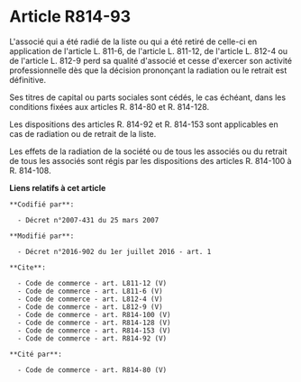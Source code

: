 # Article R814-93

L'associé qui a été radié de la liste ou qui a été retiré de celle-ci en application de l'article L. 811-6, de l'article L.
811-12, de l'article L. 812-4 ou de l'article L. 812-9 perd sa qualité d'associé et cesse d'exercer son activité
professionnelle dès que la décision prononçant la radiation ou le retrait est définitive. 

Ses titres de capital ou parts sociales sont cédés, le cas échéant, dans les conditions fixées aux articles R. 814-80 et R.
814-128. 

Les dispositions des articles R. 814-92 et R. 814-153 sont applicables en cas de radiation ou de retrait de la liste. 

Les effets de la radiation de la société ou de tous les associés ou du retrait de tous les associés sont régis par les
dispositions des articles R. 814-100 à R. 814-108.

**Liens relatifs à cet article**

	**Codifié par**:

	  - Décret n°2007-431 du 25 mars 2007

	**Modifié par**:

	  - Décret n°2016-902 du 1er juillet 2016 - art. 1

	**Cite**:

	  - Code de commerce - art. L811-12 (V)
	  - Code de commerce - art. L811-6 (V)
	  - Code de commerce - art. L812-4 (V)
	  - Code de commerce - art. L812-9 (V)
	  - Code de commerce - art. R814-100 (V)
	  - Code de commerce - art. R814-128 (V)
	  - Code de commerce - art. R814-153 (V)
	  - Code de commerce - art. R814-92 (V)

	**Cité par**:

	  - Code de commerce - art. R814-80 (V)
